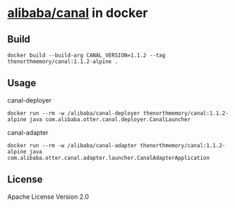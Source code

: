 # [alibaba/canal](https://github.com/alibaba/canal) in docker

## Build

`docker build --build-arg CANAL_VERSION=1.1.2 --tag thenorthmemory/canal:1.1.2-alpine .`

## Usage

canal-deployer

`docker run --rm -w /alibaba/canal-deployer thenorthmemory/canal:1.1.2-alpine java com.alibaba.otter.canal.deployer.CanalLauncher`

canal-adapter

`docker run --rm -w /alibaba/canal-adapter thenorthmemory/canal:1.1.2-alpine java com.alibaba.otter.canal.adapter.launcher.CanalAdapterApplication`

## License

Apache License Version 2.0